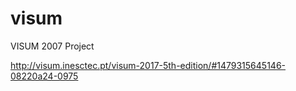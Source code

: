 # visum
VISUM 2007 Project 

http://visum.inesctec.pt/visum-2017-5th-edition/#1479315645146-08220a24-0975
